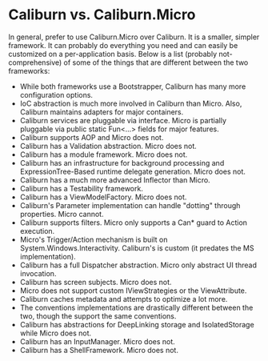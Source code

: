 # Caliburn vs. Caliburn.Micro

In general, prefer to use Caliburn.Micro over Caliburn. It is a smaller, simpler framework. It can probably do everything you need and can easily be customized on a per-application basis. Below is a list (probably not-comprehensive) of some of the things that are different between the two frameworks:

*   While both frameworks use a Bootstrapper, Caliburn has many more configuration options.
*   IoC abstraction is much more involved in Caliburn than Micro. Also, Caliburn maintains adapters for major containers.
*   Caliburn services are pluggable via interface. Micro is partially pluggable via public static Fun<...> fields for major features.
*   Caliburn supports AOP and Micro does not.
*   Caliburn has a Validation abstraction. Micro does not.
*   Caliburn has a module framework. Micro does not.
*   Caliburn has an infrastructure for background processing and ExpressionTree-Based runtime delegate generation. Micro does not.
*   Caliburn has a much more advanced Inflector than Micro.
*   Caliburn has a Testability framework.
*   Caliburn has a ViewModelFactory. Micro does not.
*   Caliburn's Parameter implementation can handle "dotting" through properties. Micro cannot.
*   Caliburn supports filters. Micro only supports a Can* guard to Action execution.
*   Micro's Trigger/Action mechanism is built on System.Windows.Interactivity. Caliburn's is custom (it predates the MS implementation).
*   Caliburn has a full Dispatcher abstraction. Micro only abstract UI thread invocation.
*   Caliburn has screen subjects. Micro does not.
*   Micro does not support custom IViewStrategies or the ViewAttribute.
*   Caliburn caches metadata and attempts to optimize a lot more.
*   The conventions implementations are drastically different between the two, though the support the same conventions.
*   Caliburn has abstractions for DeepLinking storage and IsolatedStorage while Micro does not.
*   Caliburn has an InputManager. Micro does not.
*   Caliburn has a ShellFramework. Micro does not.